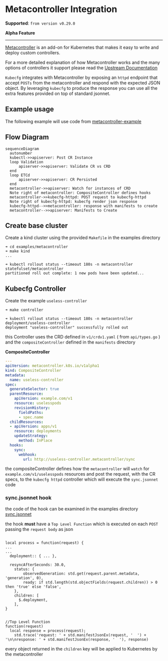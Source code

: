 # Metacontroller Integration

**Supported**: `from version v0.29.0`

**Alpha Feature**

---

[Metacontroller](https://github.com/metacontroller/metacontroller) is an add-on for Kubernetes that makes it easy to write and deploy custom controllers.

For a more detailed explanation of how Metacontroller works and the many options of controllers it support please read the [Upstream Documentation](https://metacontroller.github.io/metacontroller/)

`Kubecfg` integrates with Metacontroller by exposing an `httpd` endpoint that accept `POSTs` from the metacontroller and respond with the expected JSON object.
By leveraging `kubecfg` to produce the response you can use all the extra features provided on top of standard jsonnet.

## Example usage

The following example will use code from [metacontroller-example](https://github.com/kubecfg/kubecfg/tree/main/examples/metacontroller)

## Flow Diagram

``` mermaid
sequenceDiagram
  autonumber
  kubectl->>apiserver: Post CR Instance
  loop Validation
      apiserver->>apiserver: Validate CR vs CRD
  end
  loop ETCd
      apiserver->>apiserver: CR Persisted
  end
  metacontroller->>apiserver: Watch for instances of CRD
  Note right of metacontroller: CompositeController defines hooks
  metacontroller->>kubecfg-httpd: POST request to kubecfg-httpd
  Note right of kubecfg-httpd: kubecfg render json response
  kubecfg-httpd-->>metacontroller: response with manifests to create
  metacontroller-->>apiserver: Manifests to Create
```

## Create base cluster

Create a kind cluster using the provided `Makefile` in the examples directory

```shell
➜ cd examples/metacontroller
➜ make kind
...

➜ kubectl rollout status --timeout 180s -n metacontroller statefulset/metacontroller
partitioned roll out complete: 1 new pods have been updated...
```

## Kubecfg Controller

Create the example `useless-controller`

```shell
➜ make controller

➜ kubectl rollout status --timeout 180s -n metacontroller deployment/useless-controller
deployment "useless-controller" successfully rolled out
```

this Controller uses the CRD defined in `v1/crdv1.yaml` ( from `api/types.go` ) and the `compositeController` defined in the `manifests` directory

**CompositeController**

```yaml
---
apiVersion: metacontroller.k8s.io/v1alpha1
kind: CompositeController
metadata:
  name: useless-controller
spec:
  generateSelector: true
  parentResource:
    apiVersion: example.com/v1
    resource: uselesspods
    revisionHistory:
      fieldPaths:
      - spec.name
  childResources:
  - apiVersion: apps/v1
    resource: deployments
    updateStrategy:
      method: InPlace
  hooks:
    sync:
      webhook:
        url: http://useless-controller.metacontroller/sync
```

the compositeController defines how the `metacontroller` will `watch` for `example.com/v1/uselesspods` resources and post the request, with the CR specs, to the `kubecfg httpd` controller which will execute the `sync.jsonnet` code 

### sync.jsonnet hook

the code of the hook can be examined in the examples directory [sync.jsonnet](https://github.com/kubecfg/kubecfg/tree/main/examples/metacontroller/jsonnet/sync.jsonnet)

the hook **must** have a `Top Level Function` which is executed on each `POST` passing the `request body` as json 

```jsonnet

local process = function(request) {
...
...
  deployment:: { ... },

  resyncAfterSeconds: 30.0,
    status: {
        observedGeneration: std.get(request.parent.metadata, 'generation', 0),
        ready: if std.length(std.objectFields(request.children)) > 0 then 'true' else 'false',
    },
    children: [
      $.deployment,
    ],
}


//Top Level Function
function(request)
  local response = process(request);
    std.trace('request: ' + std.manifestJsonEx(request, '  ') + '\n\nresponse: ' + std.manifestJsonEx(response, '  '), response)
```

every object returned in the `children` key will be applied to Kubernetes by the metacontroller
